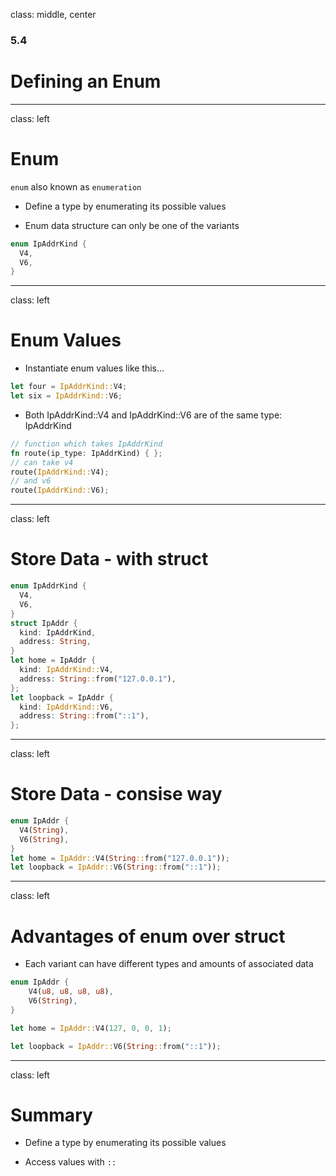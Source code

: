 class: middle, center

### 5.4

# Defining an Enum

---

class: left

# Enum

`enum` also known as `enumeration`

* Define a type by enumerating its possible values

* Enum data structure can only be one of the variants

```rust
enum IpAddrKind {
  V4,
  V6,
}
```

---

class: left

# Enum Values

* Instantiate enum values like this...

```rust
let four = IpAddrKind::V4;
let six = IpAddrKind::V6;
```

* Both IpAddrKind::V4 and IpAddrKind::V6 are of the same type: IpAddrKind

```rust
// function which takes IpAddrKind
fn route(ip_type: IpAddrKind) { };
// can take v4
route(IpAddrKind::V4);
// and v6
route(IpAddrKind::V6);
```

---

class: left

# Store Data - with struct

```rust
enum IpAddrKind {
  V4,
  V6,
}
struct IpAddr {
  kind: IpAddrKind,
  address: String,
}
let home = IpAddr {
  kind: IpAddrKind::V4,
  address: String::from("127.0.0.1"),
};
let loopback = IpAddr {
  kind: IpAddrKind::V6,
  address: String::from("::1"),
};
```

---

class: left

# Store Data - consise way

```rust
enum IpAddr {
  V4(String),
  V6(String),
}
let home = IpAddr::V4(String::from("127.0.0.1"));
let loopback = IpAddr::V6(String::from("::1"));
```

---

class: left

# Advantages of enum over struct

* Each variant can have different types and amounts of associated data

```rust
enum IpAddr {
    V4(u8, u8, u8, u8),
    V6(String),
}

let home = IpAddr::V4(127, 0, 0, 1);

let loopback = IpAddr::V6(String::from("::1"));
```

---

class: left

# Summary

* Define a type by enumerating its possible values

* Access values with `::`
